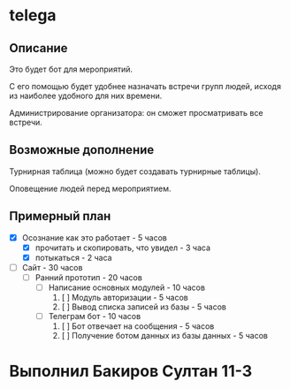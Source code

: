 # telega
## Описание
Это будет бот для мероприятий.

С его помощью будет удобнее назначать встречи групп людей, исходя из наиболее удобного для них времени.

Администрирование организатора: он сможет просматривать все встречи.
## Возможные дополнение
Турнирная таблица (можно будет создавать турнирные таблицы).

Оповещение людей перед мероприятием.

## Примерный план
- [x] Осознание как это работает - 5 часов
    * [x] прочитать и скопировать, что увидел - 3 часа
    * [x] потыкаться - 2 часа
- [ ] Сайт - 30 часов
    * [ ] Ранний прототип - 20 часов
        + [ ] Написание основных модулей - 10 часов
            1. [ ] Модуль авторизации - 5 часов
            2. [ ] Вывод списка записей из базы - 5 часов
        + [ ] Телеграм бот - 10 часов
            1. [ ] Бот отвечает на сообщения - 5 часов
            2. [ ] Получение ботом данных из базы данных - 5 часов

# Выполнил Бакиров Султан 11-3
